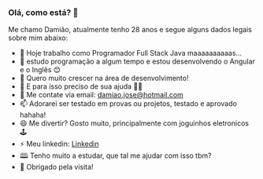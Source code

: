 ### Olá, como está? 👋

Me chamo Damião, atualmente tenho 28 anos e segue alguns dados legais sobre mim abaixo:

- 🔭 Hoje trabalho como Programador Full Stack Java maaaaaaaaaas...
- 🌱 estudo programação a algum tempo e estou desenvolvendo o Angular e o Inglês 😊
- 👯 Quero muito crescer na área de desenvolvimento!
- 🤔 E para isso preciso de sua ajuda 🙋‍♂️
- 💬 Me contate via email: damiao.jose@hotmail.com
- 📫 Adorarei ser testado em provas ou projetos, testado e aprovado hahaha!
- 😄 Me divertir? Gosto muito, principalmente com joguinhos eletronicos 🕹️
- ⚡ Meu linkedin: <a href="https://www.linkedin.com/in/jose-damiao-dev/">Linkedin</a>
- 🕮 Tenho muito a estudar, que tal me ajudar com isso tbm?
- 👋 Obrigado pela visita!
